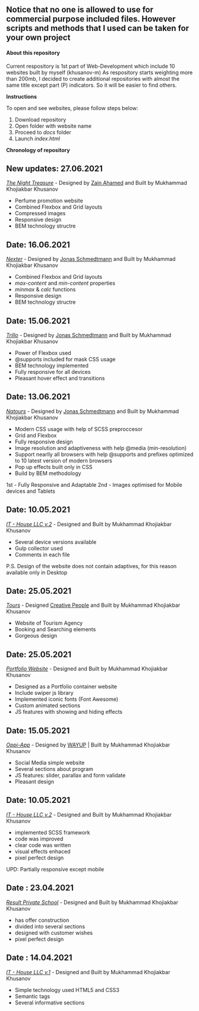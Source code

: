 ## Notice that no one is allowed to use for commercial purpose included files. However scripts and methods that I used can be taken for your own project

#### About this repository
Current respository is 1st part of Web-Development which include 10 websites built by myself (khusanov-m)
As respository starts weighting more than 200mb, I decided to create additional repositories with almost the same title except part (P) indicators. So it will be easier to find others.

**Instructions**

To open and see websites, please follow steps below:

1. Download repository
2. Open folder with website name
3. Proceed to _docs_ folder
4. Launch _index.html_

**Chronology of repository**

## New updates: 27.06.2021

_[The Night Treasure](https://perfume-khusanov-m-r.netlify.app/)_ - Designed by [Zain Ahamed](https://dribbble.com/zainahamed) and Built by Mukhammad Khojiakbar Khusanov

- Perfume promotion website
- Combined Flexbox and Grid layouts
- Compressed images
- Responsive design
- BEM technology structre

## Date: 16.06.2021

_[Nexter](https://nexter-khusanov-m-r.netlify.app/)_ - Designed by [Jonas Schmedtmann](https://codingheroes.io/) and Built by Mukhammad Khojiakbar Khusanov

- Combined Flexbox and Grid layouts
- _max-content_ and _min-content_ properties
- _minmax_ & _calc_ functions
- Responsive design
- BEM technology structre

## Date: 15.06.2021

_[Trillo](https://trillo-khusanov-m-r.netlify.app/)_ - Designed by [Jonas Schmedtmann](https://codingheroes.io/) and Built by Mukhammad Khojiakbar Khusanov

- Power of Flexbox used
- @supports included for mask CSS usage
- BEM technology implemented
- Fully responsive for all devices
- Pleasant hover effect and transitions

## Date: 13.06.2021

_[Natours](https://natours-khusanov-m-r.netlify.app/)_ - Designed by [Jonas Schmedtmann](https://codingheroes.io/) and Built by Mukhammad Khojiakbar Khusanov

- Modern CSS usage with help of SCSS preproccesor
- Grid and Flexbox
- Fully responsive design
- Image resolution and adaptiveness with help @media (min-resolution)
- Support nearlly all browsers with help @supports and prefixes optimized to 10 latest version of modern browsers
- Pop up effects built only in CSS
- Build by BEM methodology

1st - Fully Responsive and Adaptable
2nd - Images optimised for Mobile devices and Tablets

## Date: 10.05.2021

_[IT - House LLC v.2](https://it-house-llc.netlify.app/)_ - Designed and Built by Mukhammad Khojiakbar Khusanov

- Several device versions available
- Gulp collector used
- Comments in each file

P.S. Design of the website does not contain adaptives, for this reason available only in Desktop

## Date: 25.05.2021

_[Tours](https://tours-khusanov-m-r.netlify.app/)_ - Designed [Creative People](https://dribbble.com/CreativePeoples) and Built by Mukhammad Khojiakbar Khusanov

- Website of Tourism Agency
- Booking and Searching elements
- Gorgeous design

## Date: 25.05.2021

_[Portfolio Website](https://khusanov-m-r.netlify.app/)_ - Designed and Built by Mukhammad Khojiakbar Khusanov

- Designed as a Portfolio container website
- Include swiper js library
- Implemented iconic fonts (Font Awesome)
- Custom animated sections
- JS features with showing and hiding effects

## Date: 15.05.2021

_[Oppi-App](https://oppai.netlify.app/)_ - Designed by [WAYUP](https://wayup.in/) | Built by Mukhammad Khojiakbar Khusanov

- Social Media simple website
- Several sections about program
- JS features: slider, parallax and form validate
- Pleasant design

## Date: 10.05.2021

_[IT - House LLC v.2](https://it-house-llc.netlify.app/)_ - Designed and Built by Mukhammad Khojiakbar Khusanov

- implemented SCSS framework
- code was improved
- clear code was written
- visual effects enhaced
- pixel perfect design

UPD: Partially responsive except mobile

## Date : 23.04.2021

_[Result Private School](https://result-private-school.netlify.app/)_ - Designed and Built by Mukhammad Khojiakbar Khusanov

- has offer construction
- divided into several sections
- designed with customer wishes
- pixel perfect design

## Date : 14.04.2021

_[IT - House LLC v.1](https://607cff8839599b8906421dba--it-house-llc.netlify.app/)_ - Designed and Built by Mukhammad Khojiakbar Khusanov

- Simple technology used HTML5 and CSS3
- Semantic tags
- Several informative sections
